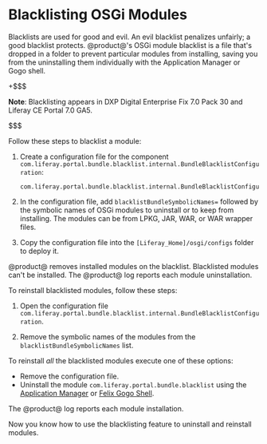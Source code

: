 # Blacklisting OSGi Modules

Blacklists are used for good and evil. An evil blacklist penalizes unfairly; a
good blacklist protects. @product@'s OSGi module blacklist is a file that's
dropped in a folder to prevent particular modules from installing, saving you
from the uninstalling them individually with the Application Manager or Gogo
shell. 

+$$$

**Note**: Blacklisting appears in DXP Digital Enterprise Fix 7.0 Pack 30 and
Liferay CE Portal 7.0 GA5.

$$$

Follow these steps to blacklist a module:

1.  Create a configuration file for the component 
    `com.liferay.portal.bundle.blacklist.internal.BundleBlacklistConfiguration`:

        com.liferay.portal.bundle.blacklist.internal.BundleBlacklistConfiguration.config

2.  In the configuration file, add `blacklistBundleSymbolicNames=` followed by
    the symbolic names of OSGi modules to uninstall or to keep from installing.
    The modules can be from LPKG, JAR, WAR, or WAR wrapper files. 

3.  Copy the configuration file into the 
    `[Liferay_Home]/osgi/configs` folder to deploy it. 

@product@ removes installed modules on the blacklist. Blacklisted modules can't
be installed. The @product@ log reports each module uninstallation. 

To reinstall blacklisted modules, follow these steps:

1.  Open the configuration file
    `com.liferay.portal.bundle.blacklist.internal.BundleBlacklistConfiguration`.

2.  Remove the symbolic names of the modules from the
    `blacklistBundleSymbolicNames` list.

To reinstall *all* the blacklisted modules execute one of these options:

-   Remove the configuration file.
-   Uninstall the module `com.liferay.portal.bundle.blacklist` using the
    [Application Manager](/discover/portal/-/knowledge_base/7-0/managing-and-configuring-apps#using-the-app-manager)
    or
    [Felix Gogo Shell](/develop/reference/-/knowledge_base/7-0/using-the-felix-gogo-shell).

The @product@ log reports each module installation. 

Now you know how to use the blacklisting feature to uninstall and reinstall
modules.
